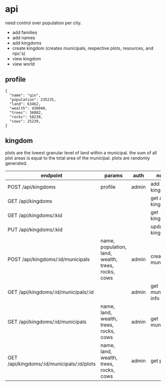# api

need control over population per city.

* add families
* add names
* add kingdoms
* create kingdom (creates municipals, respective plots, resources, and npc's)
* view kingdom
* view world

## profile

```
{
  "name": "qin",
  "population": 235235,
  "land": 63462,
  "wealth": 430040,
  "trees": 36082,
  "rocks": 58230,
  "cows": 25239,
}
```

## kingdom

plots are the lowest granular level of land within a municipal.  the sum of all plot areas is equal to the total area of the municipal.  plots are randomly generated.

endpoint | params | auth | notes
---|---|---|---
POST /api/kingdoms | profile | admin | add kingdom
GET /api/kingdoms | | | get all kingdoms
GET /api/kingdoms/:kid | | | get kingdom
PUT /api/kingdoms/:kid | | | update kingdom
POST /api/kingdoms/:id/municipals | name, population, land, wealth, trees, rocks, cows | admin | create municipal
GET /api/kingdoms/:id/municipals/:id | | admin | get municipal info
GET /api/kingdoms/:id/municipals | name, land, wealth, trees, rocks, cows | admin | get municipals
GET /api/kingdoms/:id/municipals/:id/plots | name, land, wealth, trees, rocks, cows | admin | get plots